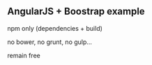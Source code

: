 AngularJS + Boostrap example
-------------

npm only (dependencies + build)

no bower, no grunt, no gulp...

remain free
